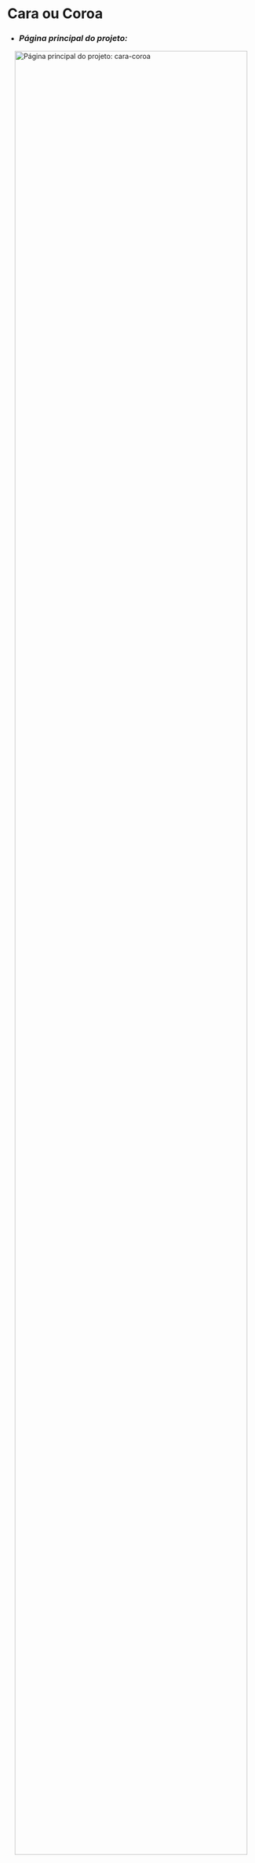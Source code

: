 # Cara ou Coroa

<ul>
  <li><h3><i>Página principal do projeto:</i></h3></li>
</ul>

<img src="https://github.com/user-attachments/assets/b4f7dcbe-36c6-4aba-ac8e-13389ed91525" alt="Página principal do projeto: cara-coroa" width="97%" align="right"/>
